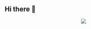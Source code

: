 ## Hi there 👋


<p align="center">
  <img src="https://capsule-render.vercel.app/api?type=wave&color=timeGradient&height=300&section=header&text=Hello!&fontSize=90" />
  
</p>
<!--
**EddieC97/EddieC97** is a ✨ _special_ ✨ repository because its `README.md` (this file) appears on your GitHub profile.

Here are some ideas to get you started:

- 🔭 I’m currently working on ...
- 🌱 I’m currently learning ...
- 👯 I’m looking to collaborate on ...
- 🤔 I’m looking for help with ...
- 💬 Ask me about ...
- 📫 How to reach me: ...
- 😄 Pronouns: ...
- ⚡ Fun fact: ...
-->
